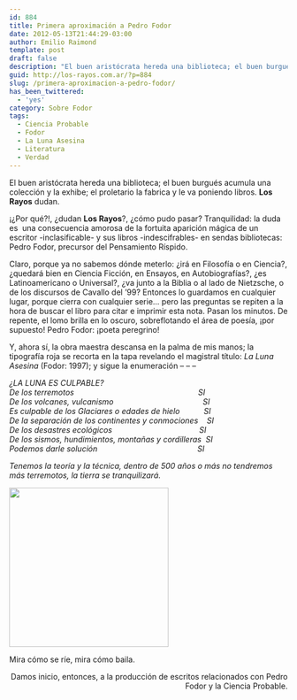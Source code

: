 ```yaml
---
id: 884
title: Primera aproximación a Pedro Fodor
date: 2012-05-13T21:44:29-03:00
author: Emilio Raimond
template: post
draft: false
description: "El buen aristócrata hereda una biblioteca; el buen burgués acumula una colección y la exhibe; el proletario la fabrica y le va poniendo libros. Los Rayos dudan."
guid: http://los-rayos.com.ar/?p=884
slug: /primera-aproximacion-a-pedro-fodor/
has_been_twittered:
  - 'yes'
category: Sobre Fodor
tags:
  - Ciencia Probable
  - Fodor
  - La Luna Asesina
  - Literatura
  - Verdad
---
```

El buen aristócrata hereda una biblioteca; el buen burgués acumula una colección y la exhibe; el proletario la fabrica y le va poniendo libros. **Los Rayos** dudan.

¡¿Por qué?!, ¿dudan **Los Rayos**?, ¿cómo pudo pasar? Tranquilidad: la duda es  una consecuencia amorosa de la fortuita aparición mágica de un escritor -inclasificable- y sus libros -indescifrables- en sendas bibliotecas: Pedro Fodor, precursor del Pensamiento Ríspido.

Claro, porque ya no sabemos dónde meterlo: ¿irá en Filosofía o en Ciencia?, ¿quedará bien en Ciencia Ficción, en Ensayos, en Autobiografías?, ¿es Latinoamericano o Universal?, ¿va junto a la Biblia o al lado de Nietzsche, o de los discursos de Cavallo del &#8217;99? Entonces lo guardamos en cualquier lugar, porque cierra con cualquier serie... pero las preguntas se repiten a la hora de buscar el libro para citar e imprimir esta nota. Pasan los minutos. De repente, el lomo brilla en lo oscuro, sobreflotando el área de poesía, ¡por supuesto! Pedro Fodor: ¡poeta peregrino!

Y, ahora sí, la obra maestra descansa en la palma de mis manos; la tipografía roja se recorta en la tapa revelando el magistral título: _La Luna Asesina_ (Fodor: 1997); y sigue la enumeración &#8211; &#8211; &#8211;

_¿LA LUNA ES CULPABLE?_  
_De los terremotos                                                         SI_  
_De los volcanes, vulcanismo                                         SI_  
_Es culpable de los Glaciares o edades de hielo           SI_  
_De la separación de los continentes y conmociones    SI_  
_De los desastres ecológicos                                        SI_  
_De los sismos, hundimientos, montañas y cordilleras  SI_  
_Podemos darle solución                                              SI_

_Tenemos la teoría y la técnica, dentro de 500 años o más no tendremos más terremotos, la tierra se tranquilizará._

<div style="width: 298px" class="wp-caption aligncenter">
  <img class="  " title="Luna mala" src="https://1.bp.blogspot.com/-S0HMgjHAHlY/TYeVDru1iXI/AAAAAAAAAnQ/y0QOh-lkF4c/s1600/luna-gigante.jpg" alt="" width="288" height="288" />
  
  <p class="wp-caption-text">
    Mira cómo se ríe, mira cómo baila.
  </p>
</div>

<p style="text-align: right;">
  Damos inicio, entonces, a la producción de escritos relacionados con Pedro Fodor y la Ciencia Probable.
</p>